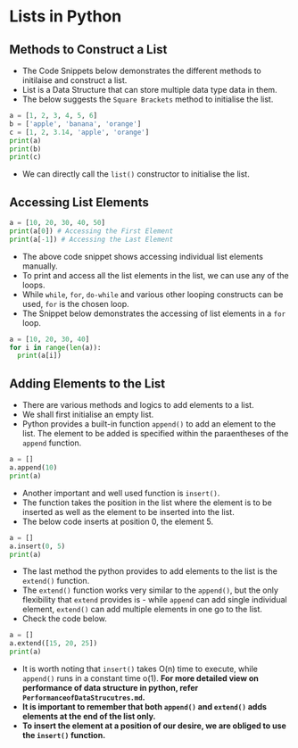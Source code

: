 # Lists in Python
## Methods to Construct a List
- The Code Snippets below demonstrates the different methods to initilaise and construct a list.
- List is a Data Structure that can store multiple data type data in them.
- The below suggests the `Square Brackets` method to initialise the list.
```python
a = [1, 2, 3, 4, 5, 6]
b = ['apple', 'banana', 'orange']
c = [1, 2, 3.14, 'apple', 'orange']
print(a)
print(b)
print(c)
```
- We can directly call the `list()` constructor to initialise the list.

## Accessing List Elements
```python
a = [10, 20, 30, 40, 50]
print(a[0]) # Accessing the First Element
print(a[-1]) # Accessing the Last Element
```
- The above code snippet shows accessing individual list elements manually.
- To print and access all the list elements in the list, we can use any of the loops.
- While `while`, `for`, `do-while` and various other looping constructs can be used, `for` is the chosen loop.
- The Snippet below demonstrates the accessing of list elements in a `for` loop.
```python
a = [10, 20, 30, 40]
for i in range(len(a)):
  print(a[i])
```
## Adding Elements to the List
- There are various methods and logics to add elements to a list.
- We shall first initialise an empty list.
- Python provides a built-in function `append()` to add an element to the list. The element to be added is specified within the paraentheses of the `append` function.
``` python
a = []
a.append(10)
print(a)
```
- Another important and well used function is `insert()`.
- The function takes the position in the list where the element is to be inserted as well as the element to be inserted into the list.
- The below code inserts at position 0, the element 5.
``` python
a = []
a.insert(0, 5)
print(a)
```
- The last method the python provides to add elements to the list is the `extend()` function.
- The `extend()` function works very similar to the `append()`, but the only flexibility that `extend` provides is - while `append` can add single individual element, `extend()` can add multiple elements in one go to the list.
- Check the code below.
``` python
a = []
a.extend([15, 20, 25])
print(a)
```
- It is worth noting that `insert()` takes O(n) time to execute, while `append()` runs in a constant time o(1). **For more detailed view on performance of data structure in python, refer `PerformanceofDataStrucutres.md`.**
- **It is important to remember that both `append()` and `extend()` adds elements at the end of the list only.**
- **To insert the element at a position of our desire, we are obliged to use the `insert()` function.**

